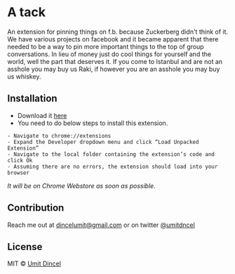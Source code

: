 # A tack

An extension for pinning things on f.b. because Zuckerberg didn't think of it. We have various projects on facebook and it became apparent that there needed to be a way to pin more important things to the top of group conversations.  In lieu of money just do cool things for yourself and the world, well the part that deserves it. If you come to Istanbul and are not an asshole you may buy us Raki, if however you are an asshole you may buy us whiskey.

## Installation

- Download it [here](https://github.com/umitdincel/pinter/archive/0.1.zip)
- You need to do below steps to install this extension.

```
- Navigate to chrome://extensions
- Expand the Developer dropdown menu and click “Load Unpacked Extension”
- Navigate to the local folder containing the extension’s code and click Ok
- Assuming there are no errors, the extension should load into your browser
```

*It will be on Chrome Webstore as soon as possible.*

## Contribution
Reach me out at dincelumit@gmail.com or on twitter [@umitdncel](https://twitter.com/umitdncel)

## License
MIT © [Umit Dincel](http://umitdincel.com)

